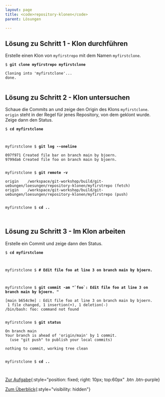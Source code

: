 ```yaml
---
layout: page
title: <code>repository-klonen</code>
parent: Lösungen

---
```

## Lösung zu Schritt 1 - Klon durchführen

Erstelle einen Klon von `myfirstrepo` mit dem Namen `myfirstclone`.


<pre><code>$ <b>git clone myfirstrepo myfirstclone</b><br><br>Cloning into 'myfirstclone'...<br>done.<br><br></code></pre>


## Lösung zu Schritt 2 - Klon untersuchen

Schaue die Commits an und
zeige den Origin des Klons `myfirstclone`.
`origin` steht in der Regel für jenes Repository,
von dem geklont wurde.
Zeige dann den Status.


<pre><code>$ <b>cd myfirstclone</b><br><br><br></code></pre>



<pre><code>myfirstclone $ <b>git log --oneline</b><br><br>097f971 Created file bar on branch main by bjoern.<br>9799da6 Created file foo on branch main by bjoern.<br><br></code></pre>



<pre><code>myfirstclone $ <b>git remote -v</b><br><br>origin	/workspace/git-workshop/build/git-uebungen/loesungen/repository-klonen/myfirstrepo (fetch)<br>origin	/workspace/git-workshop/build/git-uebungen/loesungen/repository-klonen/myfirstrepo (push)<br><br></code></pre>



<pre><code>myfirstclone $ <b>cd ..</b><br><br><br></code></pre>


## Lösung zu Schritt 3 - Im Klon arbeiten

Erstelle ein Commit und zeige dann den Status.


<pre><code>$ <b>cd myfirstclone</b><br><br><br></code></pre>



<pre><code>myfirstclone $ <b># Edit file foo at line 3 on branch main by bjoern.</b><br><br><br></code></pre>



<pre><code>myfirstclone $ <b>git commit -am &quot;`foo`: Edit file foo at line 3 on branch main by bjoern. &quot;</b><br><br>[main b654c9e] : Edit file foo at line 3 on branch main by bjoern.<br> 1 file changed, 1 insertion(+), 1 deletion(-)<br>/bin/bash: foo: command not found<br><br></code></pre>



<pre><code>myfirstclone $ <b>git status</b><br><br>On branch main<br>Your branch is ahead of 'origin/main' by 1 commit.<br>  (use &quot;git push&quot; to publish your local commits)<br><br>nothing to commit, working tree clean<br><br></code></pre>



<pre><code>myfirstclone $ <b>cd ..</b><br><br><br></code></pre>


[Zur Aufgabe](aufgabe-repository-klonen.html){:style="position: fixed; right: 10px; top:60px" .btn .btn-purple}

[Zum Überblick](../../ueberblick.html){:style="visibility: hidden"}

